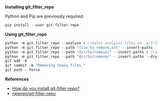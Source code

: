 **Installing git_filter_repo**   

Python and Pip are previously required.


```powershell
pip install --user git-filter-repo
```

**Using git_filter_repo**

```powershell
python -m git_filter_repo --analyze # Creates analysis files on .git\filter-repo\analysis
python -m git_filter_repo --path "file_to_remove.ext" --invert-paths 
python -m git_filter_repo --path "dir/to/remove/" --invert-paths # Trailing slash is needed for dirs.
python -m git_filter_repo --path "dir/to/remove/" --invert-paths --dry-run # Runs command in dry mode.
git add -A
git commit -m "Removing heavy files."
git push --force

```

**References**

- [How do you install git-filter-repo?](https://superuser.com/questions/1563034/how-do-you-install-git-filter-repo)   
- [newren/git-filter-repo](https://github.com/newren/git-filter-repo)